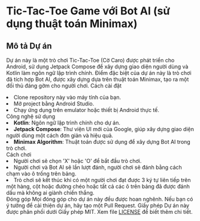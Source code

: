 # Tic-Tac-Toe Game với Bot AI (sử dụng thuật toán Minimax)

## Mô tả Dự án

Dự án này là một trò chơi Tic-Tac-Toe (Cờ Caro) được phát triển cho Android, sử dụng Jetpack Compose
để xây dựng giao diện người dùng và Kotlin làm ngôn ngữ lập trình chính. Điểm đặc biệt của dự án này
là trò chơi đã tích hợp Bot AI, được xây dựng dựa trên thuật toán Minimax, tạo ra một đối thủ đáng
gờm cho người chơi.
Cách cài đặt
<li>Clone repository này vào máy tính của bạn.</li><li>Mở project bằng Android Studio.</li><li>Chạy ứng dụng trên emulator hoặc thiết bị Android thực tế.</li>
Công nghệ sử dụng
<li><strong>Kotlin</strong>: Ngôn ngữ lập trình chính cho dự án.</li><li><strong>Jetpack Compose</strong>: Thư viện UI mới của Google, giúp xây dựng giao diện người dùng một cách đơn giản và hiệu quả.</li><li><strong>Minimax Algorithm</strong>: Thuật toán được sử dụng để xây dựng Bot AI trong trò chơi.</li>
Cách chơi
<li>Người chơi sẽ chọn 'X' hoặc 'O' để bắt đầu trò chơi.</li><li>Người chơi và Bot AI sẽ lần lượt đánh, người chơi sẽ đánh bằng cách chạm vào ô trống trên bảng.</li><li>Trò chơi sẽ kết thúc khi có một người chơi đạt được 3 ký tự liên tiếp trên một hàng, cột hoặc đường chéo hoặc tất cả các ô trên bảng đã được đánh dấu mà không ai giành chiến thắng.</li>
Đóng góp
Mọi đóng góp cho dự án này đều được hoan nghênh. Nếu bạn có ý tưởng để cải thiện dự án, hãy tạo một Pull Request.
Giấy phép
Dự án này được phân phối dưới Giấy phép MIT. Xem file <a href="LICENSE" target="_new">LICENSE</a> để biết thêm chi tiết.
